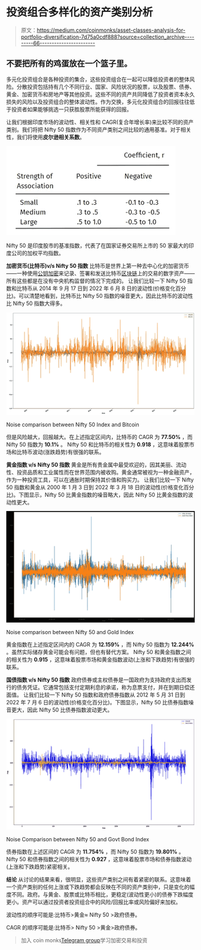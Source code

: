 # 投资组合多样化的资产类别分析

> 原文：<https://medium.com/coinmonks/asset-classes-analysis-for-portfolio-diversification-7d75a0cdf888?source=collection_archive---------66----------------------->

## 不要把所有的鸡蛋放在一个篮子里。

多元化投资组合是各种投资的集合，这些投资组合在一起可以降低投资者的整体风险。分散投资包括持有几个不同行业、国家、风险状况的股票，以及股票、债券、黄金、加密货币和房地产等其他投资。这些不同的资产共同降低了投资者资本永久损失的风险以及投资组合的整体波动性。作为交换，多元化投资组合的回报往往低于投资者如果能够挑选一只获胜股票所能获得的回报。

让我们根据印度市场的波动性、相关性和 CAGR(复合年增长率)来比较不同的资产类别。我们将把 Nifty 50 指数作为不同资产类别之间比较的通用基准。对于相关性，我们将使用**皮尔逊相关系数**。

![](img/eb7222a316f4e56802627061139178ae.png)

Nifty 50 是印度股市的基准指数，代表了在国家证券交易所上市的 50 家最大的印度公司的加权平均指数。

**加密货币(比特币)v/s Nifty 50 指数** 比特币是世界上第一种去中心化的加密货币——一种使用[公钥加密](https://www.coindesk.com/how-public-key-infrastructure-will-revolutionize-custody-and-fund-management/)来记录、签署和发送比特币[区块链](https://www.coindesk.com/learn/what-is-blockchain-technology/)上的交易的数字资产——所有这些都是在没有中央机构监督的情况下完成的。
让我们比较一下 Nifty 50 指数和比特币从 2014 年 9 月 17 日到 2022 年 6 月 8 日的波动性(价格变化百分比)。可以清楚地看到，比特币比 Nifty 50 指数的噪音更大，因此比特币的波动性比 Nifty 50 指数大得多。

![](img/f9bdcd48a059847c3dcb5732bae27a03.png)

Noise comparison between Nifty 50 Index and Bitcoin

但是风险越大，回报越大。在上述指定区间内，比特币的 CAGR 为 **77.50%** ，而 Nifty 50 指数为 **10.1%** 。
Nifty 50 和比特币的相关性为 **0.918** ，这意味着股票市场和比特币波动(涨跌趋势)有很强的联系。

**黄金指数 v/s Nifty 50 指数** 黄金是所有贵金属中最受欢迎的，因其美丽、流动性、投资品质和工业属性而在世界范围内被收购。黄金通常被视为一种金融资产，作为一种投资工具，可以在通胀时期保持其价值和购买力。
让我们比较一下 Nifty 50 指数和黄金从 2000 年 1 月 3 日到 2022 年 3 月 18 日的波动性(价格变化百分比)。下图显示，Nifty 50 比黄金指数的噪音略大，因此 Nifty 50 比黄金指数的波动性更大。

![](img/2f5b5ab9267be19dc2cf5fb4a64e3094.png)

Noise comparison between Nifty 50 and Gold Index

黄金指数在上述指定区间内的 CAGR 为 **12.159%** ，而 Nifty 50 指数为 **12.244%** 。虽然实际储存黄金可能会有问题，但也有替代方案。
Nifty 50 和黄金指数之间的相关性为 **0.915** ，这意味着股票市场和黄金指数波动(上涨和下跌趋势)有很强的联系。

**国债指数 v/s Nifty 50 指数** 政府债券或主权债券是一国政府为支持政府支出而发行的债务凭证。它通常包括支付定期利息的承诺，称为息票支付，并在到期日偿还面值。
让我们比较一下 Nifty 50 指数和政府债券指数从 2012 年 5 月 31 日到 2022 年 7 月 6 日的波动性(价格变化百分比)。下图显示，Nifty 50 比债券指数噪音更大，因此 Nifty 50 比债券指数波动更大。

![](img/22d63715aa4620a8e48670f5f157d3d6.png)

Noise Comparison between Nifty 50 and Govt Bond Index

债券指数在上述区间的 CAGR 为 **11.754%** ，而 Nifty 50 指数为 **19.801%** 。
Nifty 50 和债券指数之间的相关性为 **0.927** ，这意味着股票市场和债券指数波动(上涨和下跌趋势)紧密相关。

**结论** 从讨论的结果来看，很明显，这些资产类别之间有着紧密的联系。这意味着一个资产类别的任何上涨或下跌趋势都会反映在不同的资产类别中，只是变化的幅度不同。政府。与黄金、股票或比特币相比，更稳定(波动性更小)的债券下跌幅度更小。资产可以通过投资者投资组合中的风险/回报比率或风险偏好来加权。

波动性的顺序可能是:比特币>黄金≈ Nifty 50 >政府债券。

CAGR 的顺序可能是:比特币> Nifty 50 >黄金>政府债券。

> 加入 coin monks[Telegram group](https://t.me/joinchat/Trz8jaxd6xEsBI4p)学习加密交易和投资